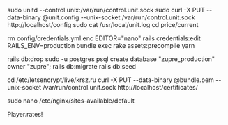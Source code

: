sudo unitd --control unix:/var/run/control.unit.sock
sudo curl -X PUT --data-binary @unit.config --unix-socket /var/run/control.unit.sock http://localhost/config
sudo cat /usr/local/unit.log
cd price/current

rm config/credentials.yml.enc
EDITOR="nano" rails credentials:edit
RAILS_ENV=production bundle exec rake assets:precompile
yarn

rails db:drop
sudo -u postgres psql
create database "zupre_production" owner "zupre";
rails db:migrate
rails db:seed

cd /etc/letsencrypt/live/krsz.ru
curl -X PUT --data-binary @bundle.pem --unix-socket /var/run/control.unit.sock http://localhost/certificates/<bundle>

sudo nano /etc/nginx/sites-available/default

Player.rates!


